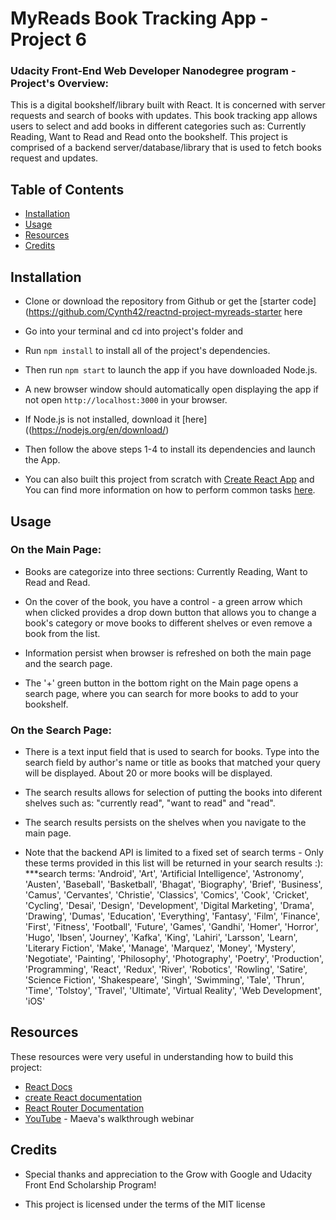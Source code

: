 # MyReads Book Tracking App - Project 6

### Udacity Front-End Web Developer Nanodegree program - Project's Overview:

This is a digital bookshelf/library built with React. It is concerned with server requests and search of books with updates.  This book tracking app allows users to select and add books in different categories such as: Currently Reading, Want to Read and Read onto the bookshelf. This project is comprised of a backend server/database/library that is used to fetch books request and updates.  


## Table of Contents

* [Installation](#installation)
* [Usage](#usage)
* [Resources](#resources)
* [Credits](#credits)


## Installation

* Clone or download the repository from Github or get the 
  [starter code](https://github.com/Cynth42/reactnd-project-myreads-starter here

* Go into your terminal and cd into project's folder and 

* Run `npm install` to install all of the project's dependencies.

* Then run `npm start` to launch the app if you have downloaded Node.js. 

* A new browser window should automatically open displaying the app if not open `http://localhost:3000` in your browser.

* If Node.js is not installed, download it [here]((https://nodejs.org/en/download/)

* Then follow the above steps 1-4 to install its dependencies and launch the App.

* You can also built this project from scratch with [Create React App](https://github.com/facebook/create-react-app) and You     can find more information on how to perform common tasks 
  [here](https://github.com/facebookincubator/create-react-app/blob/master/packages/react-scripts/template/README.md).        
 

## Usage

### On the Main Page: 


* Books are categorize into three sections: Currently Reading, Want to Read and Read.

* On the cover of the book, you have a control - a green arrow which when clicked provides a drop down button that allows       you to change a book's category or move books to different shelves or even remove a book from the list. 

* Information persist when browser is refreshed on both the main page and the search page.

* The '+' green button in the bottom right on the Main page opens a search page, where you can search for more books to add     to your bookshelf.


### On the Search Page:

* There is a text input field that is used to search for books.  Type into the search field by author's name or title as         books that matched your query will be displayed. About 20 or more books will be displayed.
  
* The search results allows for selection of putting the books into diferent shelves such as: "currently read", "want to read"   and "read".

* The search results persists on the shelves when you navigate to the main page. 

* Note that the backend API is limited to a fixed set of search terms - Only these terms provided in this list will be           returned in your search results :): 
  ***search terms:
  'Android', 'Art', 'Artificial Intelligence', 'Astronomy', 'Austen', 'Baseball', 'Basketball', 'Bhagat', 'Biography',           'Brief', 'Business', 'Camus', 'Cervantes', 'Christie', 'Classics', 'Comics', 'Cook', 'Cricket', 'Cycling', 'Desai',           'Design', 'Development', 'Digital Marketing', 'Drama', 'Drawing', 'Dumas', 'Education', 'Everything', 'Fantasy', 'Film',       'Finance', 'First', 'Fitness', 'Football', 'Future', 'Games', 'Gandhi', 'Homer', 'Horror', 'Hugo', 'Ibsen', 'Journey',         'Kafka', 'King', 'Lahiri', 'Larsson', 'Learn', 'Literary Fiction', 'Make', 'Manage', 'Marquez', 'Money', 'Mystery',           'Negotiate', 'Painting', 'Philosophy', 'Photography', 'Poetry', 'Production', 'Programming', 'React', 'Redux', 'River',       'Robotics', 'Rowling', 'Satire', 'Science Fiction', 'Shakespeare', 'Singh', 'Swimming', 'Tale', 'Thrun', 'Time', 'Tolstoy',   'Travel', 'Ultimate', 'Virtual Reality', 'Web Development', 'iOS'  


## Resources

These resources were very useful in understanding how to build this project:
* [React Docs](https://reactjs.org/)
* [create React documentation](https://github.com/facebookincubator/create-react-app)
* [React Router Documentation](https://www.npmjs.com/package/react-router-dom)
* [YouTube](https://www.youtube.com/watch?v=i6L2jLHV9j8) - Maeva's walkthrough webinar


## Credits

* Special thanks and appreciation to the Grow with Google and Udacity Front End Scholarship Program!

* This project is licensed under the terms of the MIT license











